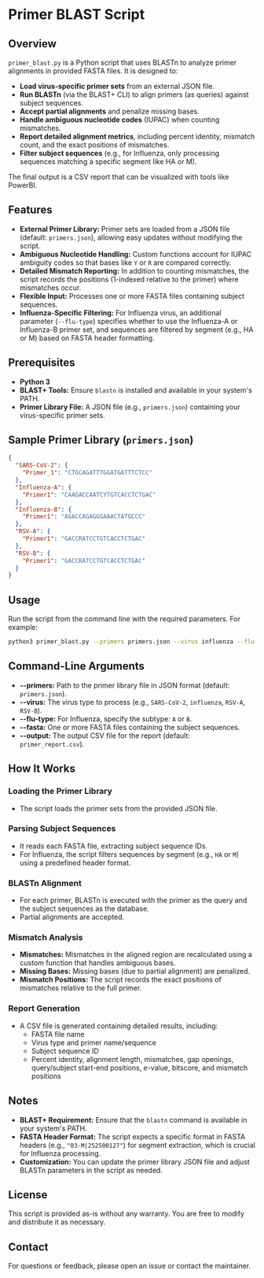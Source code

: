 # Primer BLAST Script

## Overview

`primer_blast.py` is a Python script that uses BLASTn to analyze primer alignments in provided FASTA files. It is designed to:

- **Load virus-specific primer sets** from an external JSON file.
- **Run BLASTn** (via the BLAST+ CLI) to align primers (as queries) against subject sequences.
- **Accept partial alignments** and penalize missing bases.
- **Handle ambiguous nucleotide codes** (IUPAC) when counting mismatches.
- **Report detailed alignment metrics**, including percent identity, mismatch count, and the exact positions of mismatches.
- **Filter subject sequences** (e.g., for Influenza, only processing sequences matching a specific segment like HA or M).

The final output is a CSV report that can be visualized with tools like PowerBI.

## Features

- **External Primer Library:** Primer sets are loaded from a JSON file (default: `primers.json`), allowing easy updates without modifying the script.
- **Ambiguous Nucleotide Handling:** Custom functions account for IUPAC ambiguity codes so that bases like `Y` or `R` are compared correctly.
- **Detailed Mismatch Reporting:** In addition to counting mismatches, the script records the positions (1-indexed relative to the primer) where mismatches occur.
- **Flexible Input:** Processes one or more FASTA files containing subject sequences.
- **Influenza-Specific Filtering:** For Influenza virus, an additional parameter (`--flu-type`) specifies whether to use the Influenza-A or Influenza-B primer set, and sequences are filtered by segment (e.g., HA or M) based on FASTA header formatting.

## Prerequisites

- **Python 3**
- **BLAST+ Tools:** Ensure `blastn` is installed and available in your system's PATH.
- **Primer Library File:** A JSON file (e.g., `primers.json`) containing your virus-specific primer sets.

## Sample Primer Library (`primers.json`)

```json
{
  "SARS-CoV-2": {
    "Primer_1": "CTGCAGATTTGGATGATTTCTCC"
  },
  "Influenza-A": {
    "Primer1": "CAAGACCAATCYTGTCACCTCTGAC"
  },
  "Influenza-B": {
    "Primer1": "AGACCAGAGGGAAACTATGCCC"
  },
  "RSV-A": {
    "Primer1": "GACCRATCCTGTCACCTCTGAC"
  },
  "RSV-B": {
    "Primer1": "GACCRATCCTGTCACCTCTGAC"
  }
}
```

## Usage
Run the script from the command line with the required parameters. For example:

```bash
python3 primer_blast.py --primers primers.json --virus influenza --flu-type A --fasta file1.fasta file2.fasta --output primer_report.csv
```

## Command-Line Arguments

- **--primers:** Path to the primer library file in JSON format (default: `primers.json`).
- **--virus:** The virus type to process (e.g., `SARS-CoV-2`, `influenza`, `RSV-A`, `RSV-B`).
- **--flu-type:** For Influenza, specify the subtype: `A` or `B`.
- **--fasta:** One or more FASTA files containing the subject sequences.
- **--output:** The output CSV file for the report (default: `primer_report.csv`).

## How It Works

### Loading the Primer Library
- The script loads the primer sets from the provided JSON file.

### Parsing Subject Sequences
- It reads each FASTA file, extracting subject sequence IDs.
- For Influenza, the script filters sequences by segment (e.g., `HA` or `M`) using a predefined header format.

### BLASTn Alignment
- For each primer, BLASTn is executed with the primer as the query and the subject sequences as the database.
- Partial alignments are accepted.

### Mismatch Analysis
- **Mismatches:** Mismatches in the aligned region are recalculated using a custom function that handles ambiguous bases.
- **Missing Bases:** Missing bases (due to partial alignment) are penalized.
- **Mismatch Positions:** The script records the exact positions of mismatches relative to the full primer.

### Report Generation
- A CSV file is generated containing detailed results, including:
  - FASTA file name
  - Virus type and primer name/sequence
  - Subject sequence ID
  - Percent identity, alignment length, mismatches, gap openings, query/subject start-end positions, e-value, bitscore, and mismatch positions

## Notes

- **BLAST+ Requirement:** Ensure that the `blastn` command is available in your system's PATH.
- **FASTA Header Format:** The script expects a specific format in FASTA headers (e.g., `"03-M|252500127"`) for segment extraction, which is crucial for Influenza processing.
- **Customization:** You can update the primer library JSON file and adjust BLASTn parameters in the script as needed.

## License

This script is provided as-is without any warranty. You are free to modify and distribute it as necessary.

## Contact

For questions or feedback, please open an issue or contact the maintainer.

